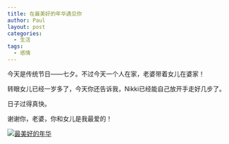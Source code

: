 ```yaml
---
title: 在最美好的年华遇见你
author: Paul
layout: post
categories:
  - 生活
tags:
  - 感情
---  
```


今天是传统节日——七夕。不过今天一个人在家，老婆带着女儿在婆家！

转眼女儿已经一岁多了，今天你还告诉我，Nikki已经能自己放开手走好几步了。

日子过得真快。

谢谢你，老婆，你和女儿是我最爱的！

[![最美好的年华](http://img7.chztv.com/2015-0709/meet-u.jpg!400px)](http://img7.chztv.com/2015-0709/meet-u.jpg)    

